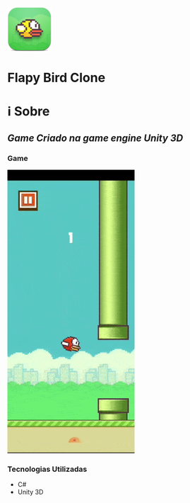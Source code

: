 <img src="game/iconGame.png"  width="100px" height="100px"/>

# Flapy Bird Clone
# ℹ Sobre
## *Game Criado na game engine Unity 3D*

### Game
<img src="game/flapyBird.gif">

### Tecnologias Utilizadas
<ul>
	<li>C#</li>
	<li>Unity 3D</li>
</ul>

